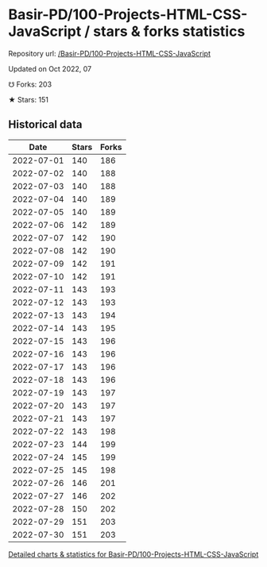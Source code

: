 # Basir-PD/100-Projects-HTML-CSS-JavaScript / stars & forks statistics

Repository url: [/Basir-PD/100-Projects-HTML-CSS-JavaScript](https://github.com/Basir-PD/100-Projects-HTML-CSS-JavaScript)

Updated on Oct 2022, 07

☋ Forks: 203

★ Stars: 151

## Historical data
| Date | Stars | Forks |
|------|-------|-------|
| 2022-07-01 | 140 | 186 | 
| 2022-07-02 | 140 | 188 | 
| 2022-07-03 | 140 | 188 | 
| 2022-07-04 | 140 | 189 | 
| 2022-07-05 | 140 | 189 | 
| 2022-07-06 | 142 | 189 | 
| 2022-07-07 | 142 | 190 | 
| 2022-07-08 | 142 | 190 | 
| 2022-07-09 | 142 | 191 | 
| 2022-07-10 | 142 | 191 | 
| 2022-07-11 | 143 | 193 | 
| 2022-07-12 | 143 | 193 | 
| 2022-07-13 | 143 | 194 | 
| 2022-07-14 | 143 | 195 | 
| 2022-07-15 | 143 | 196 | 
| 2022-07-16 | 143 | 196 | 
| 2022-07-17 | 143 | 196 | 
| 2022-07-18 | 143 | 196 | 
| 2022-07-19 | 143 | 197 | 
| 2022-07-20 | 143 | 197 | 
| 2022-07-21 | 143 | 197 | 
| 2022-07-22 | 143 | 198 | 
| 2022-07-23 | 144 | 199 | 
| 2022-07-24 | 145 | 199 | 
| 2022-07-25 | 145 | 198 | 
| 2022-07-26 | 146 | 201 | 
| 2022-07-27 | 146 | 202 | 
| 2022-07-28 | 150 | 202 | 
| 2022-07-29 | 151 | 203 | 
| 2022-07-30 | 151 | 203 | 


[Detailed charts & statistics for Basir-PD/100-Projects-HTML-CSS-JavaScript](https://reviewgithub.com/rep/Basir-PD/100-Projects-HTML-CSS-JavaScript)
